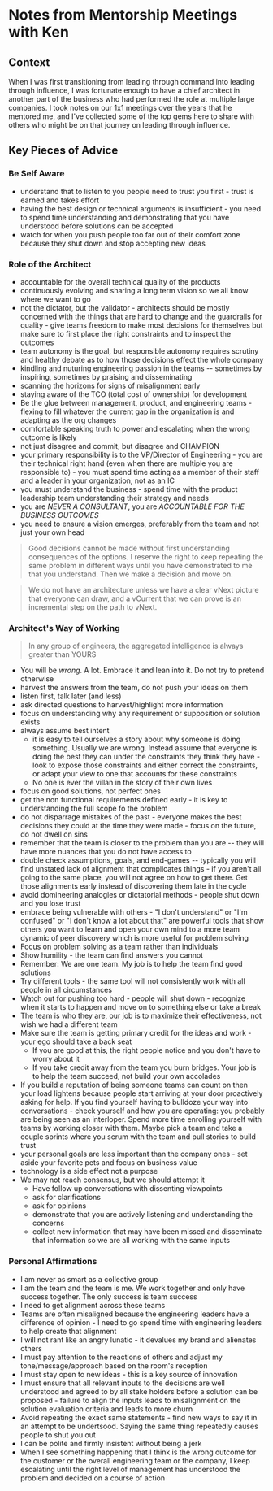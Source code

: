 # Notes from Mentorship Meetings with Ken

## Context

When I was first transitioning from leading through command into leading through influence, I was fortunate enough to have a chief architect in another part of the business who had performed the role at multiple large companies. I took notes on our 1x1 meetings over the years that he mentored me, and I've collected some of the top gems here to share with others who might be on that journey on leading through influence.

## Key Pieces of Advice

### Be Self Aware

- understand that to listen to you people need to trust you first - trust is earned and takes effort
- having the best design or technical arguments is insufficient - you need to spend time understanding and demonstrating that you have understood before solutions can be accepted
- watch for when you push people too far out of their comfort zone because they shut down and stop accepting new ideas

### Role of the Architect

- accountable for the overall technical quality of the products 
- continuously evolving and sharing a long term vision so we all know where we want to go
- not the dictator, but the validator - architects should be mostly concerned with the things that are hard to change and the guardrails for quality - give teams freedom to make most decisions for themselves but make sure to first place the right constraints and to inspect the outcomes
- team autonomy is the goal, but responsible autonomy requires scrutiny and healthy debate as to how those decisions effect the whole company
- kindling and nuturing engineering passion in the teams -- sometimes by inspiring, sometimes by praising and disseminating
- scanning the horizons for signs of misalignment early
- staying aware of the TCO (total cost of ownership) for development
- Be the glue between management, product, and engineering teams - flexing to fill whatever the current gap in the organization is and adapting as the org changes
- comfortable speaking truth to power and escalating when the wrong outcome is likely
- not just disagree and commit, but disagree and CHAMPION
- your primary responsibility is to the VP/Director of Engineering - you are their technical right hand (even when there are multiple you are responsible to) - you must spend time acting as a member of their staff and a leader in your organization, not as an IC
- you must understand the business - spend time with the product leadership team understanding their strategy and needs
- you are *NEVER A CONSULTANT*, you are *ACCOUNTABLE FOR THE BUSINESS OUTCOMES*
- you need to ensure a vision emerges, preferably from the team and not just your own head

> Good decisions cannot be made without first understanding consequences of the options. I reserve the right to keep repeating the same problem in different ways until you have demonstrated to me that you understand. Then we make a decision and move on.

> We do not have an architecture unless we have a clear vNext picture that everyone can draw, and a vCurrent that we can prove is an incremental step on the path to vNext.

### Architect's Way of Working

> In any group of engineers, the aggregated intelligence is always greater than YOURS

- You will be *wrong*. A lot. Embrace it and lean into it. Do not try to pretend otherwise
- harvest the answers from the team, do not push your ideas on them
- listen first, talk later (and less)
- ask directed questions to harvest/highlight more information
- focus on understanding why any requirement or supposition or solution exists
- always assume best intent 
  - it is easy to tell ourselves a story about why someone is doing something. Usually we are wrong. Instead assume that everyone is doing the best they can under the constraints they think they have - look to expose those constraints and either correct the constraints, or adapt your view to one that accounts for these constraints
  - No one is ever the villan in the story of their own lives   
- focus on good solutions, not perfect ones 
- get the non functional requirements defined early - it is key to understanding the full scope fo the problem
- do not disparrage mistakes of the past - everyone makes the best decisions they could at the time they were made - focus on the future, do not dwell on sins
- remember that the team is closer to the problem than you are -- they will have more nuances that you do not have access to 
- double check assumptions, goals, and end-games -- typically you will find unstated lack of alignment that complicates things - if you aren't all going to the same place, you will not agree on how to get there. Get those alignments early instead of discovering them late in the cycle
- avoid domineering analogies or dictatorial methods - people shut down and you lose trust
- embrace being vulnerable with others - "I don't understand" or "I'm confused" or "I don't know a lot about that" are powerful tools that show others you want to learn and open your own mind to a more team dynamic of peer discovery which is more useful for problem solving
- Focus on problem solving as a team rather than individuals
- Show humility - the team can find answers you cannot
- Remember: We are one team. My job is to help the team find good solutions
- Try different tools - the same tool will not consistently work with all people in all circumstances
- Watch out for pushing too hard - people will shut down - recognize when it starts to happen and move on to something else or take a break
- The team is who they are, our job is to maximize their effectiveness, not wish we had a different team
- Make sure the team is getting primary credit for the ideas and work - your ego should take a back seat 
  - If you are good at this, the right people notice and you don't have to worry about it 
  - If you take credit away from the team you burn bridges. Your job is to help the team succeed, not build your own accolades
- If you build a reputation of being someone teams can count on then your load lightens because people start arriving at your door proactively asking for help. If you find yourself having to bulldoze your way into conversations - check yourself and how you are operating: you probably are being seen as an interloper. Spend more time enrolling yourself with teams by working closer with them. Maybe pick a team and take a couple sprints where you scrum with the team and pull stories to build trust
- your personal goals are less important than the company ones - set aside your favorite pets and focus on business value 
- technology is a side effect not a purpose
- We may not reach consensus, but we should attempt it
  - Have follow up conversations with dissenting viewpoints
  - ask for clarifications
  - ask for opinions
  - demonstrate that you are actively listening and understanding the concerns
  - collect new information that may have been missed and disseminate that information so we are all working with the same inputs


### Personal Affirmations

- I am never as smart as a collective group
- I am the team and the team is me. We work together and only have success together. The only success is team success
- I need to get alignment across these teams
- Teams are often misaligned because the engineering leaders have a difference of opinion - I need to go spend time with engineering leaders to help create that alignment
- I will not rant like an angry lunatic - it devalues my brand and alienates others
- I must pay attention to the reactions of others and adjust my tone/message/approach based on the room's reception
- I must stay open to new ideas - this is a key source of innovation
- I must ensure that all relevant inputs to the decisions are well understood and agreed to by all stake holders before a solution can be proposed - failure to align the inputs leads to misalignment on the solution evaluation criteria and leads to more churn
- Avoid repeating the exact same statements - find new ways to say it in an attempt to be undertsood. Saying the same thing repeatedly causes people to shut you out 
- I can be polite and firmly insistent without being a jerk
- When I see something happening that I think is the wrong outcome for the customer or the overall engineering team or the company, I keep escalating until the right level of management has understood the problem and decided on a course of action





